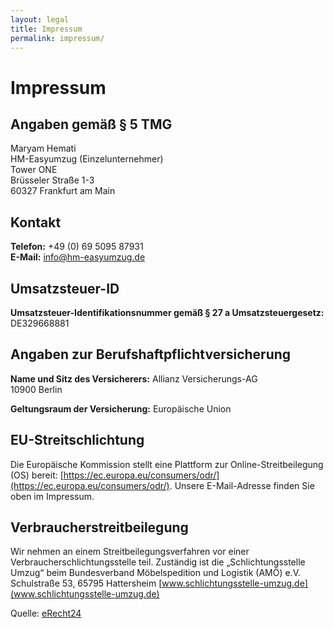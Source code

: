 ```yaml
---
layout: legal
title: Impressum
permalink: impressum/
---
```


# Impressum

## Angaben gemäß § 5 TMG

Maryam Hemati  
HM-Easyumzug (Einzelunternehmer)  
Tower ONE  
Brüsseler Straße 1-3  
60327 Frankfurt am Main

## Kontakt

**Telefon:** +49 (0) 69 5095 87931  
**E-Mail:** info@hm-easyumzug.de

## Umsatzsteuer-ID

**Umsatzsteuer-Identifikationsnummer gemäß § 27 a Umsatzsteuergesetz:**  
DE329668881

## Angaben zur Berufshaftpflichtversicherung

**Name und Sitz des Versicherers:** 
Allianz Versicherungs-AG  
10900 Berlin

**Geltungsraum der Versicherung:**
Europäische Union  

## EU-Streitschlichtung

Die Europäische Kommission stellt eine Plattform zur Online-Streitbeilegung (OS) bereit:
[https://ec.europa.eu/consumers/odr/](https://ec.europa.eu/consumers/odr/).
Unsere E-Mail-Adresse finden Sie oben im Impressum.

## Verbraucherstreitbeilegung

Wir nehmen an einem Streitbeilegungsverfahren vor einer Verbraucherschlichtungsstelle teil. Zuständig ist
die „Schlichtungsstelle Umzug“ beim Bundesverband Möbelspedition und Logistik (AMÖ) e.V. Schulstraße 53, 65795 Hattersheim [www.schlichtungsstelle-umzug.de](www.schlichtungsstelle-umzug.de)

Quelle:
[eRecht24](https://www.e-recht24.de)
